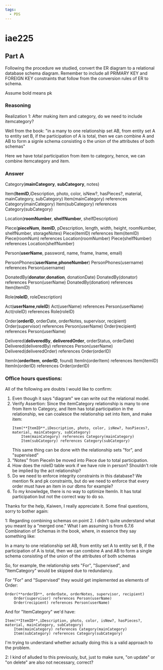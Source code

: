 ```yaml
---
tags:
  - PDS
---
```

# iae225

## Part A
Following the procedure we studied, convert the ER diagram to a relational database schema diagram. Remember to include all PRIMARY KEY and FOREIGN KEY constraints that follow from the conversion rules of ER to schema.

Assume bold means pk
### Reasoning

Realization 1:
After making item and category, do we need to include itemcategory?

Well from the book: "in a many to one relationship set AB, from entity set A to entity set B, if the participation of A is total, then we can combine A and AB to form a signle schema consisting o the union of the attributes of both schemas"

Here we have total participation from item to category, hence, we can combine itemcategory and item.
### Answer
Category(**mainCategory**, **subCategory**, notes)

Item(**ItemID**,iDescription, photo, color, isNew?, hasPieces?, material, mainCategory, subCategory)
	Item(mainCategory) references Category(mainCategory)
	Item(subCategory) references Category(subCategory)

Location(**roomNumber**, **shelfNumber**, shelfDescription)

Piece(**pieceNum**, **itemID**, pDescription, length, width, height, roomNumber, shelfNumber, storageNotes)
	Piece(itemID) references Item(itemID)
	Piece(roomNum) references Location(roomNumber)
	Piece(shelfNumber) references Location(shelfNumber)

Person(**userName**, password, name, fname, lname, email)

PersonPhones(**userName**,**phoneNumber**)
	PersonPhones(username) references Person(username)

DonatedBy(**donator**,**donation**, donationDate)
	DonatedBy(donator) references Person(userName)
	DonatedBy(donation) references Item(itemID)

Role(**roleID**, roleDescription)

Act(**userName**,**roleID**)
	Act(userName) references Person(userName)
	Act(roleID) references Role(roleID)

Order(**orderID**, orderDate, orderNotes, supervisor, recipient)
	Order(supervisor) references Person(userName)
	Order(recipient) references Person(userName)

Delivered(**deliveredBy**, **deliveredOrder**, orderStatus, orderDate)
	Delivered(deliveredBy) references Person(userName)
	Delivered(deliveredOrder) references Order(orderID)

ItemIn(**orderItem**, **orderID**, found)
	ItemIn(orderItem) references Item(itemID)
	ItemIn(orderID) references Order(orderID)
### Office hours questions:
All of the following are doubts I would like to confirm:
1. Even though it says "diagram" we can write out the relational model.
2. Verify Assertion: Since the itemCategory relationship is many to one from Item to Category, and Item has total participation in the relationship, we can coalesce the relationship set into Item, and make item:
	```
	Item(**ItemID**,iDescription, photo, color, isNew?, hasPieces?, material, mainCategory, subCategory)
		Item(mainCategory) references Category(mainCategory)
		Item(subCategory) references Category(subCategory)
	```
	This same thing can be done with the relationship sets "for", and "supervised" 
3. "Notes" from PieceIn be moved into Piece due to total participation.
4. How does the roleID table work if we have role in person? Shouldn't role be implied by the act relationship?
5. Do we need to enforce integrity constraints in this database? We mention fk and pk constraints, but do we need to enforce that every order must have an item in our dbms for example?
6. To my knowledge, there is no way to optimize ItemIn. It has total participation but not the correct way to do so.

Thanks for the help, Kaiwen, I really appreciate it. Some final questions, sorry to bother again:

1:
Regarding combining schemas on point 2. I didn't quite understand what you meant by a "merged one." What I am assuming is from 6.7.6 Combination of Schemas in the book, where, in essence they say something like: 

In a many to one relationship set AB, from entity set A to entity set B, if the participation of A is total, then we can combine A and AB to form a single schema consisting of the union of the attributes of both schemas

So, for example, the relationship sets "For", "Supervised", and "ItemCategory" would be skipped due to redundancy. 

For "For" and "Supervised" they would get implemented as elements of Order:
```
Order(**orderID**, orderDate, orderNotes, supervisor, recipient)
	Order(supervisor) references Person(userName)
	Order(recipient) references Person(userName)
```

And for "ItemCategory" we'd have:

```
Item(**ItemID**,iDescription, photo, color, isNew?, hasPieces?, material, mainCategory, subCategory)
	Item(mainCategory) references Category(mainCategory)
	Item(subCategory) references Category(subCategory)
```

I'm trying to understand whether actually doing this is a valid approach to the problem.

2: I kind of alluded to this previously, but, just to make sure, "on update" or "on delete" are also not necessary, correct?